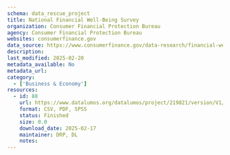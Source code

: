 ```yaml
---
schema: data_rescue_project 
title: National Financial Well-Being Survey 
organization: Consumer Financial Protection Bureau
agency: Consumer Financial Protection Bureau
websites: consumerfinance.gov
data_source: https://www.consumerfinance.gov/data-research/financial-well-being-survey-data/
description: 
last_modified: 2025-02-20
metadata_available: No
metadata_url: 
category:
  - ['Business & Economy'] 
resources:
  - id: 88
    url: https://www.datalumos.org/datalumos/project/219821/version/V1/view
    format: CSV, PDF, SPSS
    status: Finished
    size: 0.0
    download_date: 2025-02-17
    maintainer: DRP, DL
    notes: 
---
```

